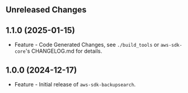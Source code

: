 Unreleased Changes
------------------

1.1.0 (2025-01-15)
------------------

* Feature - Code Generated Changes, see `./build_tools` or `aws-sdk-core`'s CHANGELOG.md for details.

1.0.0 (2024-12-17)
------------------

* Feature - Initial release of `aws-sdk-backupsearch`.

